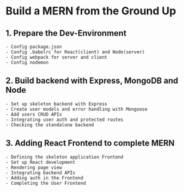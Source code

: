 # Build a MERN from the Ground Up

## 1. Prepare the Dev-Environment

    - Config package.json
    - Config .babelrc for React(client) and Node(server)
    - Config webpack for server and client
    - Config nodemon

## 2. Build backend with Express, MongoDB and Node

    - Set up skeleton backend with Express
    - Create user models and error handling with Mongoose
    - Add users CRUD APIs
    - Integrating user auth and protected routes
    - Checking the standalone backend

## 3. Adding React Frontend to complete MERN

    - Defining the skeleton application Frontend
    - Set up React development
    - Rendering page view
    - Integrating backend APIs
    - Adding auth in the Frontend
    - Completing the User Frontend
